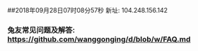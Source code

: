 ##2018年09月28日07时08分57秒 新址: 104.248.156.142
### 兔友常见问题及解答: https://github.com/wanggonging/d/blob/w/FAQ.md
